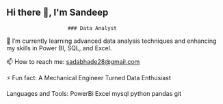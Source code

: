 ## Hi there 👋, I'm Sandeep

                        ### Data Analyst

🌱 I’m currently learning advanced data analysis techniques and enhancing my skills in Power BI, SQL, and Excel.

📫 How to reach me: sadabhade28@gmail.com

⚡ Fun fact: A Mechanical Engineer Turned Data Enthusiast

Languages and Tools:
PowerBi Excel mysql python pandas git

<!--
**Sadabhade28/Sadabhade28** is a ✨ _special_ ✨ repository because its `README.md` (this file) appears on your GitHub profile.

Here are some ideas to get you started:

- 🔭 I’m currently working on ...
- 🌱 I’m currently learning ...
- 👯 I’m looking to collaborate on ...
- 🤔 I’m looking for help with ...
- 💬 Ask me about ...
- 📫 How to reach me: ...
- 😄 Pronouns: ...
- ⚡ Fun fact: ...
-->
